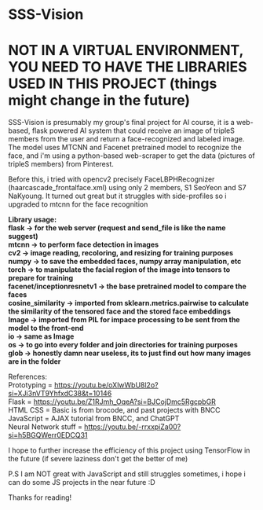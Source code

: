 ﻿# SSS-Vision

NOT IN A VIRTUAL ENVIRONMENT, YOU NEED TO HAVE THE LIBRARIES USED IN THIS PROJECT
(things might change in the future)
=

SSS-Vision is presumably my group's final project for AI course, it is a web-based, flask powered
AI system that could receive an image of tripleS members from the user and return a face-recognized and labeled image. The model uses MTCNN and Facenet pretrained model to recognize the face, and i'm using a python-based web-scraper to get the data (pictures of tripleS members) from Pinterest.


Before this, i tried with opencv2 precisely FaceLBPHRecognizer (haarcascade_frontalface.xml) using only 2 members, S1 SeoYeon and S7 NaKyoung. It turned out great but it struggles with side-profiles so i upgraded to mtcnn for the face recognition


**Library usage:  
flask -> for the web server (request and send_file is like the name suggest)  
mtcnn -> to perform face detection in images  
cv2 -> image reading, recoloring, and resizing for training purposes    
numpy -> to save the embedded faces, numpy array manipulation, etc    
torch -> to manipulate the facial region of the image into tensors to prepare for training    
facenet/inceptionresnetv1 -> the base pretrained model to compare the faces   
cosine_similarity -> imported from sklearn.metrics.pairwise to calculate the similarity of the tensored face and the stored face embeddings  
Image -> imported from PIL for impace processing to be sent from the model to the front-end  
io -> same as Image  
os -> to go into every folder and join directories for training purposes    
glob -> honestly damn near useless, its to just find out how many images are in the folder**  


References:  
Prototyping = https://youtu.be/oXlwWbU8l2o?si=XJi3nVT9YhfxdC38&t=10146  
Flask = https://youtu.be/Z1RJmh_OqeA?si=BJCojDmc5RgcpbGR  
HTML CSS = Basic is from brocode, and past projects with BNCC  
JavaScript = AJAX tutorial from BNCC, and ChatGPT  
Neural Network stuff = https://youtu.be/-rrxxpiZa00?si=h5BGQWerr0EDCQ31  


I hope to further increase the efficiency of this project using TensorFlow in the future (if severe laziness don't get the better of me) 

P.S I am NOT great with JavaScript and still struggles sometimes, i hope i can do some JS projects in the near future :D

Thanks for reading!

